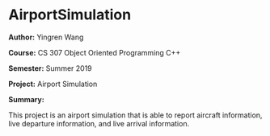 # AirportSimulation

**Author:**   Yingren Wang

**Course:** 	CS 307 Object Oriented Programming C++

**Semester:**	Summer 2019

**Project:**	Airport Simulation

**Summary:**

This project is an airport simulation that is able to report aircraft information, live departure information, and live arrival information.
